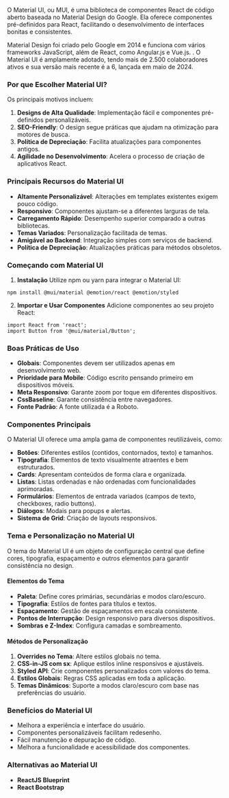 O Material UI, ou MUI, é uma biblioteca de componentes React de código aberto baseada no Material Design do Google. Ela oferece componentes pré-definidos para React, facilitando o desenvolvimento de interfaces bonitas e consistentes.

Material Design foi criado pelo Google em 2014 e funciona com vários frameworks JavaScript, além de React, como Angular.js e Vue.js. . O Material UI é amplamente adotado, tendo mais de 2.500 colaboradores ativos e sua versão mais recente é a 6, lançada em maio de 2024.

### **Por que Escolher Material UI?**

Os principais motivos incluem:

1. **Designs de Alta Qualidade**: Implementação fácil e componentes pré-definidos personalizáveis.
2. **SEO-Friendly**: O design segue práticas que ajudam na otimização para motores de busca.
3. **Política de Depreciação**: Facilita atualizações para componentes antigos.
4. **Agilidade no Desenvolvimento**: Acelera o processo de criação de aplicativos React.

### **Principais Recursos do Material UI**

- **Altamente Personalizável**: Alterações em templates existentes exigem pouco código.
- **Responsivo**: Componentes ajustam-se a diferentes larguras de tela.
- **Carregamento Rápido**: Desempenho superior comparado a outras bibliotecas.
- **Temas Variados**: Personalização facilitada de temas.
- **Amigável ao Backend**: Integração simples com serviços de backend.
- **Política de Depreciação**: Atualizações práticas para métodos obsoletos.

### **Começando com Material UI**

1. **Instalação** Utilize npm ou yarn para integrar o Material UI:

```
npm install @mui/material @emotion/react @emotion/styled
```

2. **Importar e Usar Componentes** Adicione componentes ao seu projeto React:

```
import React from 'react';
import Button from '@mui/material/Button';
```

### **Boas Práticas de Uso**

- **Globais**: Componentes devem ser utilizados apenas em desenvolvimento web.
- **Prioridade para Mobile**: Código escrito pensando primeiro em dispositivos móveis.
- **Meta Responsivo**: Garante zoom por toque em diferentes dispositivos.
- **CssBaseline**: Garante consistência entre navegadores.
- **Fonte Padrão**: A fonte utilizada é a Roboto.

### **Componentes Principais**

O Material UI oferece uma ampla gama de componentes reutilizáveis, como:

- **Botões**: Diferentes estilos (contidos, contornados, texto) e tamanhos.
- **Tipografia**: Elementos de texto visualmente atraentes e bem estruturados.
- **Cards**: Apresentam conteúdos de forma clara e organizada.
- **Listas**: Listas ordenadas e não ordenadas com funcionalidades aprimoradas.
- **Formulários**: Elementos de entrada variados (campos de texto, checkboxes, radio buttons).
- **Diálogos**: Modais para popups e alertas.
- **Sistema de Grid**: Criação de layouts responsivos.

### **Tema e Personalização no Material UI**

O tema do Material UI é um objeto de configuração central que define cores, tipografia, espaçamento e outros elementos para garantir consistência no design.

#### **Elementos do Tema**

- **Paleta**: Define cores primárias, secundárias e modos claro/escuro.
- **Tipografia**: Estilos de fontes para títulos e textos.
- **Espaçamento**: Gestão de espaçamentos em escala consistente.
- **Pontos de Interrupção**: Design responsivo para diversos dispositivos.
- **Sombras e Z-Index**: Configura camadas e sombreamento.

#### **Métodos de Personalização**

1. **Overrides no Tema**: Altere estilos globais no tema.
2. **CSS-in-JS com sx**: Aplique estilos inline responsivos e ajustáveis.
3. **Styled API**: Crie componentes personalizados com valores do tema.
4. **Estilos Globais**: Regras CSS aplicadas em toda a aplicação.
5. **Temas Dinâmicos**: Suporte a modos claro/escuro com base nas preferências do usuário.

### **Benefícios do Material UI**

- Melhora a experiência e interface do usuário.
- Componentes personalizáveis facilitam redesenho.
- Fácil manutenção e depuração de código.
- Melhora a funcionalidade e acessibilidade dos componentes.

### **Alternativas ao Material UI**

- **ReactJS Blueprint**
- **React Bootstrap**

